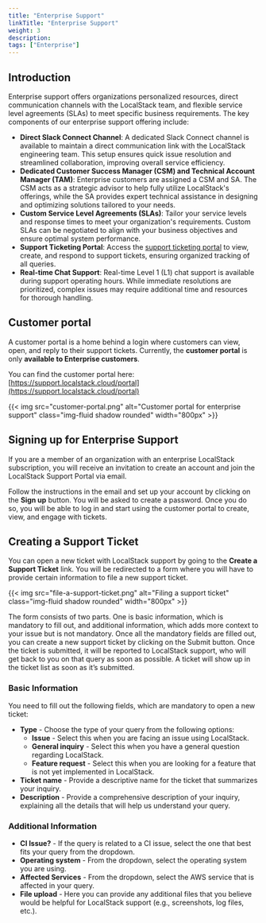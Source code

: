 ```yaml
---
title: "Enterprise Support"
linkTitle: "Enterprise Support"
weight: 3
description:
tags: ["Enterprise"]
---
```


## Introduction

Enterprise support offers organizations personalized resources, direct communication channels with the LocalStack team, and flexible service level agreements (SLAs) to meet specific business requirements.
The key components of our enterprise support offering include:

- **Direct Slack Connect Channel**: A dedicated Slack Connect channel is available to maintain a direct communication link with the LocalStack engineering team.
  This setup ensures quick issue resolution and streamlined collaboration, improving overall service efficiency.
- **Dedicated Customer Success Manager (CSM) and Technical Account Manager (TAM)**: Enterprise customers are assigned a CSM and SA.
  The CSM acts as a strategic advisor to help fully utilize LocalStack's offerings, while the SA provides expert technical assistance in designing and optimizing solutions tailored to your needs.
- **Custom Service Level Agreements (SLAs)**: Tailor your service levels and response times to meet your organization's requirements.
  Custom SLAs can be negotiated to align with your business objectives and ensure optimal system performance.
- **Support Ticketing Portal**: Access the [support ticketing portal](https://support.localstack.cloud/portal) to view, create, and respond to support tickets, ensuring organized tracking of all queries.
- **Real-time Chat Support**: Real-time Level 1 (L1) chat support is available during support operating hours.
  While immediate resolutions are prioritized, complex issues may require additional time and resources for thorough handling.

## Customer portal

A customer portal is a home behind a login where customers can view, open, and reply to their support tickets.
Currently, the **customer portal** is only **available to Enterprise customers**.

You can find the customer portal here: [https://support.localstack.cloud/portal](https://support.localstack.cloud/portal)

<p>
{{< img src="customer-portal.png" alt="Customer portal for enterprise support" class="img-fluid shadow rounded" width="800px" >}}
</p>

## Signing up for Enterprise Support

If you are a member of an organization with an enterprise LocalStack subscription, you will receive an invitation to create an account and join the LocalStack Support Portal via email.

Follow the instructions in the email and set up your account by clicking on the **Sign up** button.
You will be asked to create a password.
Once you do so, you will be able to log in and start using the customer portal to create, view, and engage with tickets.

## Creating a Support Ticket

You can open a new ticket with LocalStack support by going to the **Create a Support Ticket** link.
You will be redirected to a form where you will have to provide certain information to file a new support ticket.

<p>
{{< img src="file-a-support-ticket.png" alt="Filing a support ticket" class="img-fluid shadow rounded" width="800px" >}}
</p>

The form consists of two parts.
One is basic information, which is mandatory to fill out, and additional information, which adds more context to your issue but is not mandatory.
Once all the mandatory fields are filled out, you can create a new support ticket by clicking on the Submit button.
Once the ticket is submitted, it will be reported to LocalStack support, who will get back to you on that query as soon as possible.
A ticket will show up in the ticket list as soon as it’s submitted.

### Basic Information

You need to fill out the following fields, which are mandatory to open a new ticket:

- **Type** - Choose the type of your query from the following options:
  - **Issue** - Select this when you are facing an issue using LocalStack.
  - **General inquiry** - Select this when you have a general question regarding LocalStack.
  - **Feature request** - Select this when you are looking for a feature that is not yet implemented in LocalStack.
- **Ticket name** - Provide a descriptive name for the ticket that summarizes your inquiry.
- **Description** - Provide a comprehensive description of your inquiry, explaining all the details that will help us understand your query.

### Additional Information

- **CI Issue?** - If the query is related to a CI issue, select the one that best fits your query from the dropdown.
- **Operating system** - From the dropdown, select the operating system you are using.
- **Affected Services** - From the dropdown, select the AWS service that is affected in your query.
- **File upload** - Here you can provide any additional files that you believe would be helpful for LocalStack support (e.g., screenshots, log files, etc.).

